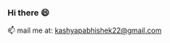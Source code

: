 ### Hi there :smile:

📫 mail me at: kashyapabhishek22@gmail.com

<!--
**abhikashyapr22/abhikashyapr22** is a ✨ _special_ ✨ repository because its `README.md` (this file) appears on your GitHub profile.

Here are some ideas to get you started:

#📫 mail me at: kashyapabhishek22@gmail.com

- 🔭 I’m currently working on ...
- 🌱 I’m currently learning ...
- 👯 I’m looking to collaborate on ...
- 🤔 I’m looking for help with ...
- 💬 Ask me about ...
...
- 😄 Pronouns: ...
- ⚡ Fun fact: ...
-->
